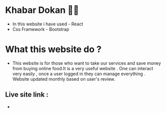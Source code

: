 # Khabar Dokan 🍜🍜
* In this website i have used - React 
* Css Framework - Bootstrap

# What this website do ? 
* This website is for those who want to take our services and save money from buying online food.It is a very useful website . One can interact very easily , once a user logged in they can manage everything . Website updated monthly based on user's review.

## Live site link :
* 
